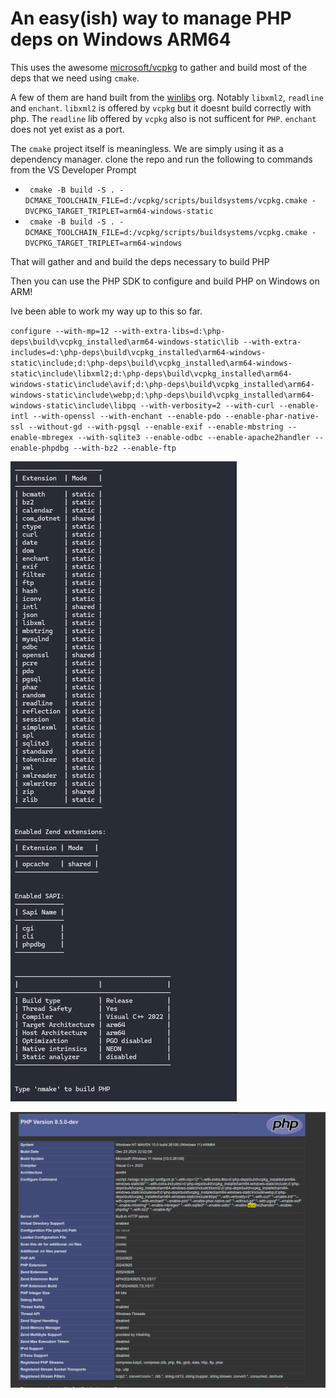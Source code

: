 # An easy(ish) way to manage PHP deps on Windows ARM64

This uses the awesome [microsoft/vcpkg](https://github.com/microsoft/vcpkg) to gather and build most of the deps that we need using `cmake`.

A few of them are hand built from the [winlibs](https://github.com/winlibs) org. Notably `libxml2`, `readline` and `enchant`. `libxml2` is offered by `vcpkg` but it doesnt build correctly with php. The `readline` lib offered by `vcpkg` also is not sufficent for `PHP`. `enchant` does not yet exist as a port.

The `cmake` project itself is meaningless. We are simply using it as a dependency manager. clone the repo and run the following to commands from the VS Developer Prompt

- ` cmake -B build -S . -DCMAKE_TOOLCHAIN_FILE=d:/vcpkg/scripts/buildsystems/vcpkg.cmake -DVCPKG_TARGET_TRIPLET=arm64-windows-static`
- ` cmake -B build -S . -DCMAKE_TOOLCHAIN_FILE=d:/vcpkg/scripts/buildsystems/vcpkg.cmake -DVCPKG_TARGET_TRIPLET=arm64-windows`


That will gather and and build the deps necessary to build PHP

Then you can use the PHP SDK to configure and build PHP on Windows on ARM!

Ive been able to work my way up to this so far.

`configure --with-mp=12 --with-extra-libs=d:\php-deps\build\vcpkg_installed\arm64-windows-static\lib --with-extra-includes=d:\php-deps\build\vcpkg_installed\arm64-windows-static\include;d:\php-deps\build\vcpkg_installed\arm64-windows-static\include\libxml2;d:\php-deps\build\vcpkg_installed\arm64-windows-static\include\avif;d:\php-deps\build\vcpkg_installed\arm64-windows-static\include\webp;d:\php-deps\build\vcpkg_installed\arm64-windows-static\include\libpq --with-verbosity=2 --with-curl --enable-intl --with-openssl --with-enchant --enable-pdo --enable-phar-native-ssl --without-gd --with-pgsql --enable-exif --enable-mbstring --enable-mbregex --with-sqlite3 --enable-odbc --enable-apache2handler --enable-phpdbg --with-bz2 --enable-ftp`



![PHP Build Config](https://github.com/jamespack/php-deps-windows-arm64/blob/main/config.png?raw=true)

![PHP Running Locally Built](https://github.com/jamespack/php-deps-windows-arm64/blob/main/Running.png?raw=true)
